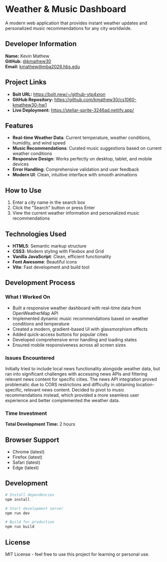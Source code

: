 # Weather & Music Dashboard

A modern web application that provides instant weather updates and personalized music recommendations for any city worldwide.

## Developer Information

**Name:** Kevin Mathew  
**GitHub:** [@kmathew30](https://github.com/kmathew30)  
**Email:** kmathew@mba2026.hbs.edu  

## Project Links
- **Bolt URL:** https://bolt.new/~/github-ytp4xron
- **GitHub Repository:** https://github.com/kmathew30/cs1060-kmathew30-hw1
- **Live Deployment:** https://stellar-sprite-3246ad.netlify.app/

## Features

- **Real-time Weather Data**: Current temperature, weather conditions, humidity, and wind speed
- **Music Recommendations**: Curated music suggestions based on current weather conditions
- **Responsive Design**: Works perfectly on desktop, tablet, and mobile devices
- **Error Handling**: Comprehensive validation and user feedback
- **Modern UI**: Clean, intuitive interface with smooth animations

## How to Use

1. Enter a city name in the search box
2. Click the "Search" button or press Enter
3. View the current weather information and personalized music recommendations

## Technologies Used

- **HTML5**: Semantic markup structure
- **CSS3**: Modern styling with Flexbox and Grid
- **Vanilla JavaScript**: Clean, efficient functionality
- **Font Awesome**: Beautiful icons
- **Vite**: Fast development and build tool

## Development Process

### What I Worked On
- Built a responsive weather dashboard with real-time data from OpenWeatherMap API
- Implemented dynamic music recommendations based on weather conditions and temperature
- Created a modern, gradient-based UI with glassmorphism effects
- Added quick-access buttons for popular cities
- Developed comprehensive error handling and loading states
- Ensured mobile responsiveness across all screen sizes

### Issues Encountered
Initially tried to include local news functionality alongside weather data, but ran into significant challenges with accessing news APIs and filtering relevant news content for specific cities. The news API integration proved problematic due to CORS restrictions and difficulty in obtaining location-specific, relevant news content. Decided to pivot to music recommendations instead, which provided a more seamless user experience and better complemented the weather data.

### Time Investment
**Total Development Time:** 2 hours

## Browser Support

- Chrome (latest)
- Firefox (latest)
- Safari (latest)
- Edge (latest)

## Development

```bash
# Install dependencies
npm install

# Start development server
npm run dev

# Build for production
npm run build
```

## License

MIT License - feel free to use this project for learning or personal use.